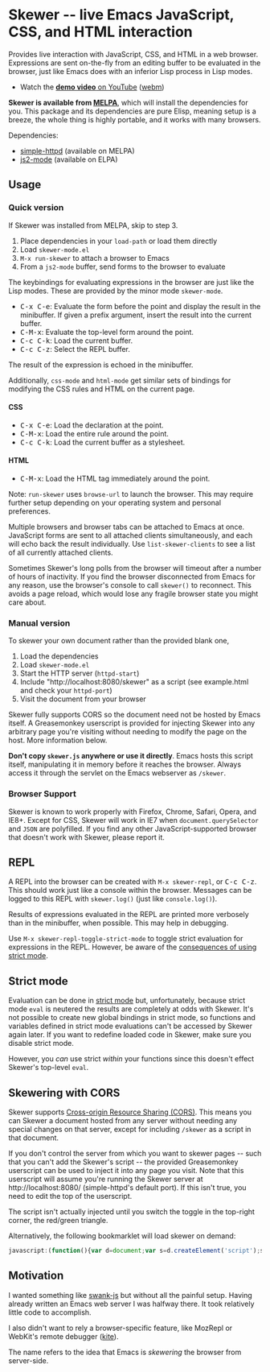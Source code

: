 # Skewer -- live Emacs JavaScript, CSS, and HTML interaction

Provides live interaction with JavaScript, CSS, and HTML in a web browser.
Expressions are sent on-the-fly from an editing buffer to be evaluated
in the browser, just like Emacs does with an inferior Lisp process in
Lisp modes.

* Watch the [**demo video** on YouTube](http://youtu.be/4tyTgyzUJqM)
  ([webm](http://nullprogram.s3.amazonaws.com/skewer/demo.webm))

**Skewer is available from [MELPA][melpa]**, which will install the
dependencies for you. This package and its dependencies are pure
Elisp, meaning setup is a breeze, the whole thing is highly portable,
and it works with many browsers.

Dependencies:

 * [simple-httpd][simple-httpd] (available on MELPA)
 * [js2-mode][js2-mode] (available on ELPA)

## Usage

### Quick version

If Skewer was installed from MELPA, skip to step 3.

 1. Place dependencies in your `load-path` or load them directly
 2. Load `skewer-mode.el`
 3. `M-x run-skewer` to attach a browser to Emacs
 4. From a `js2-mode` buffer, send forms to the browser to evaluate

The keybindings for evaluating expressions in the browser are just
like the Lisp modes. These are provided by the minor mode
`skewer-mode`.

 * <kbd>C-x C-e</kbd>: Evaluate the form before the point and display
   the result in the minibuffer. If given a prefix argument, insert
   the result into the current buffer.
 * <kbd>C-M-x</kbd>:   Evaluate the top-level form around the point.
 * <kbd>C-c C-k</kbd>: Load the current buffer.
 * <kbd>C-c C-z</kbd>: Select the REPL buffer.

The result of the expression is echoed in the minibuffer.

Additionally, `css-mode` and `html-mode` get similar sets of bindings
for modifying the CSS rules and HTML on the current page.

#### CSS

 * <kbd>C-x C-e</kbd>: Load the declaration at the point.
 * <kbd>C-M-x</kbd>:   Load the entire rule around the point.
 * <kbd>C-c C-k</kbd>: Load the current buffer as a stylesheet.

#### HTML

 * <kbd>C-M-x</kbd>:   Load the HTML tag immediately around the point.

Note: `run-skewer` uses `browse-url` to launch the browser. This may
require further setup depending on your operating system and personal
preferences.

Multiple browsers and browser tabs can be attached to Emacs at once.
JavaScript forms are sent to all attached clients simultaneously, and
each will echo back the result individually. Use `list-skewer-clients`
to see a list of all currently attached clients.

Sometimes Skewer's long polls from the browser will timeout after a
number of hours of inactivity. If you find the browser disconnected
from Emacs for any reason, use the browser's console to call
`skewer()` to reconnect. This avoids a page reload, which would lose
any fragile browser state you might care about.

### Manual version

To skewer your own document rather than the provided blank one,

 1. Load the dependencies
 2. Load `skewer-mode.el`
 3. Start the HTTP server (`httpd-start`)
 4. Include "http://localhost:8080/skewer" as a script
    (see example.html and check your `httpd-port`)
 5. Visit the document from your browser

Skewer fully supports CORS so the document need not be hosted by Emacs
itself. A Greasemonkey userscript is provided for injecting Skewer
into any arbitrary page you're visiting without needing to modify the
page on the host. More information below.

**Don't copy `skewer.js` anywhere or use it directly**. Emacs hosts
this script itself, manipulating it in memory before it reaches the
browser. Always access it through the servlet on the Emacs webserver
as `/skewer`.

### Browser Support

Skewer is known to work properly with Firefox, Chrome, Safari, Opera,
and IE8+. Except for CSS, Skewer will work in IE7 when
`document.querySelector` and `JSON` are polyfilled. If you find any
other JavaScript-supported browser that doesn't work with Skewer,
please report it.

## REPL

A REPL into the browser can be created with `M-x skewer-repl`, or
<kbd>C-c C-z</kbd>. This should work just like a console within the
browser. Messages can be logged to this REPL with `skewer.log()` (just
like `console.log()`).

Results of expressions evaluated in the REPL are printed more
verbosely than in the minibuffer, when possible. This may help in
debugging.

Use `M-x skewer-repl-toggle-strict-mode` to toggle strict evaluation
for expressions in the REPL. However, be aware of the
[consequences of using strict mode][strict-mode].

## Strict mode

Evaluation can be done in [strict mode][strict-mode] but,
unfortunately, because strict mode `eval` is neutered the results are
completely at odds with Skewer. It's not possible to create new global
bindings in strict mode, so functions and variables defined in strict
mode evaluations can't be accessed by Skewer again later. If you want
to redefine loaded code in Skewer, make sure you disable strict mode.

However, you *can* use strict *within* your functions since this
doesn't effect Skewer's top-level `eval`.

## Skewering with CORS

Skewer supports [Cross-origin Resource Sharing (CORS)][cors]. This
means you can Skewer a document hosted from any server without needing
any special changes on that server, except for including `/skewer` as
a script in that document.

If you don't control the server from which you want to skewer pages --
such that you can't add the Skewer's script -- the provided
Greasemonkey userscript can be used to inject it into any page you
visit. Note that this userscript will assume you're running the Skewer
server at http://localhost:8080/ (simple-httpd's default port). If
this isn't true, you need to edit the top of the userscript.

The script isn't actually injected until you switch the toggle in the
top-right corner, the red/green triangle.

Alternatively, the following bookmarklet will load skewer on demand:

```js
javascript:(function(){var d=document;var s=d.createElement('script');s.src='http://localhost:8080/skewer';d.body.appendChild(s);})()
```

## Motivation

I wanted something like [swank-js][swank-js] but without all the
painful setup. Having already written an Emacs web server I was
halfway there. It took relatively little code to accomplish.

I also didn't want to rely a browser-specific feature, like MozRepl or
WebKit's remote debugger ([kite][kite]).

The name refers to the idea that Emacs is *skewering* the browser from
server-side.

[simple-httpd]: https://github.com/skeeto/emacs-http-server
[js2-mode]: https://github.com/mooz/js2-mode
[melpa]: http://melpa.milkbox.net/
[swank-js]: https://github.com/swank-js/swank-js
[strict-mode]: https://developer.mozilla.org/en-US/docs/JavaScript/Reference/Functions_and_function_scope/Strict_mode
[cors]: http://en.wikipedia.org/wiki/Cross-origin_resource_sharing
[kite]: https://github.com/jscheid/kite
